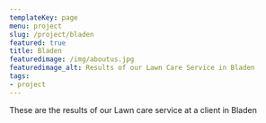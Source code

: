 ```yaml
---
templateKey: page
menu: project
slug: /project/bladen
featured: true
title: Bladen
featuredimage: /img/aboutus.jpg
featuredimage_alt: Results of our Lawn Care Service in Bladen
tags:
- project
---
```

These are the results of our Lawn care service at a client in Bladen


